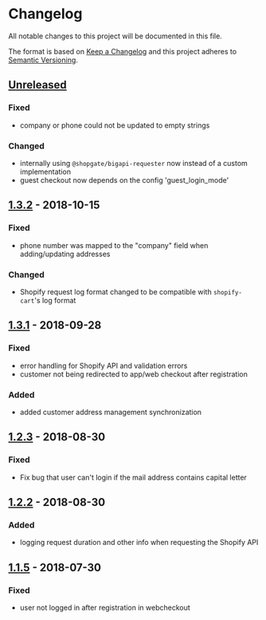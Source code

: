 # Changelog

All notable changes to this project will be documented in this file.

The format is based on [Keep a Changelog](http://keepachangelog.com/) and this project adheres to [Semantic Versioning](http://semver.org/).

## [Unreleased]
### Fixed
- company or phone could not be updated to empty strings

### Changed
- internally using `@shopgate/bigapi-requester` now instead of a custom implementation
- guest checkout now depends on the config 'guest_login_mode'

## [1.3.2] - 2018-10-15
### Fixed
- phone number was mapped to the "company" field when adding/updating addresses

### Changed
- Shopify request log format changed to be compatible with `shopify-cart`'s log format

## [1.3.1] - 2018-09-28
### Fixed
- error handling for Shopify API and validation errors
- customer not being redirected to app/web checkout after registration

### Added
- added customer address management synchronization

## [1.2.3] - 2018-08-30
### Fixed
- Fix bug that user can't login if the mail address contains capital letter

## [1.2.2] - 2018-08-30
### Added
- logging request duration and other info when requesting the Shopify API

## [1.1.5] - 2018-07-30
### Fixed
- user not logged in after registration in webcheckout

[Unreleased]: https://stash.localdev.cc/projects/SGX/repos/shopify-user/compare/commits?targetBranch=refs%2Fheads%2Fmaster&sourceBranch=refs%2Ftags%2Fv1.3.2
[1.3.2]: https://stash.localdev.cc/projects/SGX/repos/shopify-user/compare/commits?targetBranch=refs%2Ftags%2Fv1.3.1&sourceBranch=refs%2Ftags%2Fv1.3.2
[1.3.1]: https://stash.localdev.cc/projects/SGX/repos/shopify-user/compare/commits?targetBranch=refs%2Ftags%2Fv1.2.3&sourceBranch=refs%2Ftags%2Fv1.3.1
[1.2.3]: https://stash.localdev.cc/projects/SGX/repos/shopify-user/compare/commits?targetBranch=refs%2Ftags%2Fv1.1.5&sourceBranch=refs%2Ftags%2Fv1.2.3
[1.2.2]: https://stash.localdev.cc/projects/SGX/repos/shopify-user/compare/commits?targetBranch=refs%2Ftags%2Fv1.1.5&sourceBranch=refs%2Ftags%2Fv1.2.2
[1.1.5]: https://stash.localdev.cc/projects/SGX/repos/shopify-user/browse?at=refs%2Ftags%2Fv1.1.5